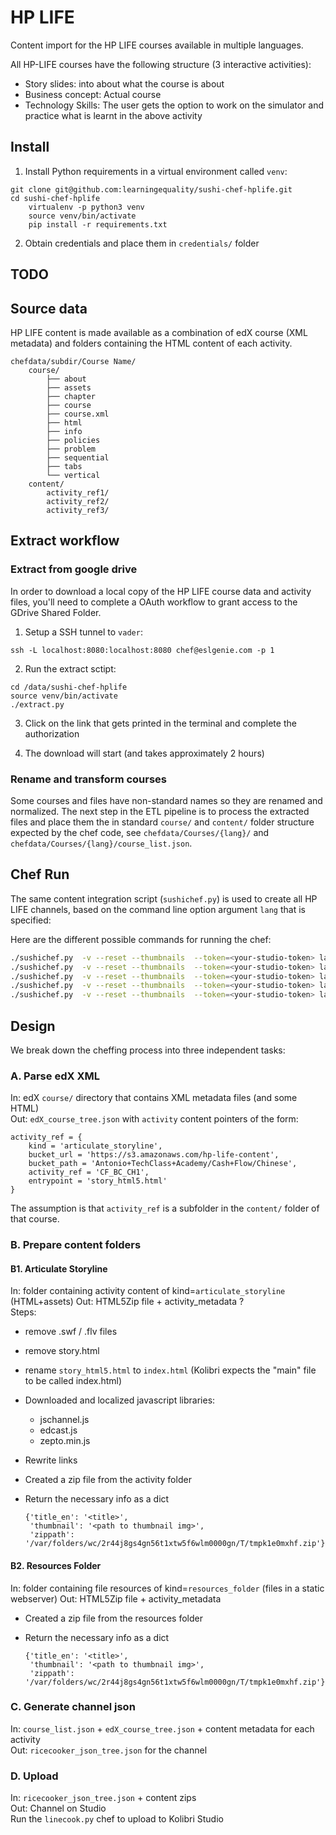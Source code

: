 HP LIFE
=======
Content import for the HP LIFE courses available in multiple languages.

All HP-LIFE courses have the following structure (3 interactive activities):
- Story slides: into about what the course is about
- Business concept: Actual course
- Technology Skills: The user gets the option to work on the simulator and practice
  what is learnt in the above activity


Install
-------

1. Install Python requirements in a virtual environment called `venv`:
```
git clone git@github.com:learningequality/sushi-chef-hplife.git
cd sushi-chef-hplife
    virtualenv -p python3 venv
    source venv/bin/activate
    pip install -r requirements.txt
```

2. Obtain credentials and place them in `credentials/` folder







TODO
----



Source data
-----------
HP LIFE content is made available as a combination of edX course (XML metadata)
and folders containing the HTML content of each activity.

    chefdata/subdir/Course Name/
        course/
            ├── about
            ├── assets
            ├── chapter
            ├── course 
            ├── course.xml
            ├── html
            ├── info
            ├── policies
            ├── problem
            ├── sequential
            ├── tabs
            └── vertical
        content/
            activity_ref1/
            activity_ref2/
            activity_ref3/


Extract workflow
----------------

### Extract from google drive
In order to download a local copy of the HP LIFE course data and activity files,
you'll need to complete a OAuth workflow to grant access to the GDrive Shared Folder.

1. Setup a SSH tunnel to `vader`:
```
ssh -L localhost:8080:localhost:8080 chef@eslgenie.com -p 1
```

2. Run the extract sctipt:
```
cd /data/sushi-chef-hplife
source venv/bin/activate
./extract.py
```

3. Click on the link that gets printed in the terminal and complete the authorization

4. The download will start (and takes approximately 2 hours)


### Rename and transform courses
Some courses and files have non-standard names so they are renamed and normalized.
The next step in the ETL pipeline is to process the extracted files and place them
the in standard `course/` and `content/` folder structure expected by the chef code,
see `chefdata/Courses/{lang}/` and `chefdata/Courses/{lang}/course_list.json`.



Chef Run
--------
The same content integration script (`sushichef.py`) is used to create all HP LIFE
channels, based on the command line option argument `lang` that is specified:

Here are the different possible commands for running the chef:
```bash
./sushichef.py  -v --reset --thumbnails  --token=<your-studio-token> lang=en
./sushichef.py  -v --reset --thumbnails  --token=<your-studio-token> lang=es
./sushichef.py  -v --reset --thumbnails  --token=<your-studio-token> lang=fr
./sushichef.py  -v --reset --thumbnails  --token=<your-studio-token> lang=ar
./sushichef.py  -v --reset --thumbnails  --token=<your-studio-token> lang=hi
```



Design
------
We break down the cheffing process into three independent tasks:

### A. Parse edX XML
In: edX `course/` directory that contains XML metadata files (and some HTML)  
Out: `edX_course_tree.json` with `activity` content pointers  of the form:  

    activity_ref = {
        kind = 'articulate_storyline',
        bucket_url = 'https://s3.amazonaws.com/hp-life-content',
        bucket_path = 'Antonio+TechClass+Academy/Cash+Flow/Chinese',
        activity_ref = 'CF_BC_CH1',
        entrypoint = 'story_html5.html'
    }

The assumption is that `activity_ref` is a subfolder in the `content/` folder of
that course.


### B. Prepare content folders

#### B1. Articulate Storyline
In: folder containing activity content of kind=`articulate_storyline` (HTML+assets)
Out: HTML5Zip file + activity_metadata ?  
Steps:
  - remove .swf / .flv files
  - remove story.html
  - rename `story_html5.html` to `index.html` (Kolibri expects the "main" file to be called index.html)
  - Downloaded and localized javascript libraries:
    - jschannel.js
    - edcast.js
    - zepto.min.js
  - Rewrite links
  - Created a zip file from the activity folder
  - Return the necessary info as a dict
  
        {'title_en': '<title>',
         'thumbnail': '<path to thumbnail img>',
         'zippath': '/var/folders/wc/2r44j8gs4gn56t1xtw5f6wlm0000gn/T/tmpk1e0mxhf.zip'}


#### B2. Resources Folder
In: folder containing file resources of kind=`resources_folder` (files in a static webserver)
Out: HTML5Zip file + activity_metadata
  - Created a zip file from the resources folder
  - Return the necessary info as a dict

        {'title_en': '<title>',
         'thumbnail': '<path to thumbnail img>',
         'zippath': '/var/folders/wc/2r44j8gs4gn56t1xtw5f6wlm0000gn/T/tmpk1e0mxhf.zip'}




### C. Generate channel json
In: `course_list.json` + `edX_course_tree.json` + content metadata for each activity  
Out: `ricecooker_json_tree.json` for the channel  


### D. Upload
In: `ricecooker_json_tree.json` + content zips  
Out: Channel on Studio  
Run the `linecook.py` chef to upload to Kolibri Studio




